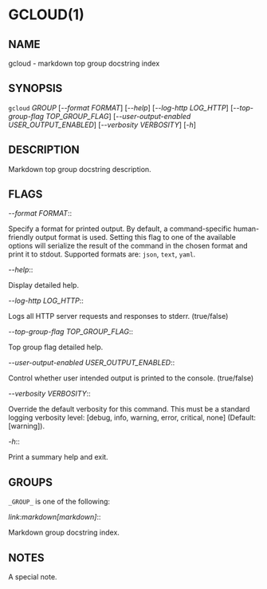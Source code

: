 # GCLOUD(1)


## NAME

gcloud - markdown top group docstring index


## SYNOPSIS

`gcloud` _GROUP_ [*--format* _FORMAT_] [*--help*] [*--log-http* _LOG_HTTP_] [*--top-group-flag* _TOP_GROUP_FLAG_] [*--user-output-enabled* _USER_OUTPUT_ENABLED_] [*--verbosity* _VERBOSITY_] [*-h*]

## DESCRIPTION

Markdown top group docstring description.


## FLAGS

*--format* _FORMAT_::

Specify a format for printed output. By default, a command-specific
human-friendly output format is used. Setting this flag to one of
the available options will serialize the result of the command in
the chosen format and print it to stdout. Supported formats are:
`json`, `text`, `yaml`.

*--help*::

Display detailed help.

*--log-http* _LOG_HTTP_::

Logs all HTTP server requests and responses to stderr. (true/false)

*--top-group-flag* _TOP_GROUP_FLAG_::

Top group flag detailed help.

*--user-output-enabled* _USER_OUTPUT_ENABLED_::

Control whether user intended output is printed to the console.  (true/false)

*--verbosity* _VERBOSITY_::

Override the default verbosity for this command.  This must be a standard logging verbosity level: [debug, info, warning, error, critical, none] (Default: [warning]).

*-h*::

Print a summary help and exit.


## GROUPS

`_GROUP_` is one of the following:

*link:markdown[markdown]*::

Markdown group docstring index.


## NOTES

A special note.
